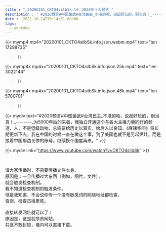 ```yaml
---
title : " 20200101_CKTO4silbSk 14：2020年十大预言 "
description : " #2020预言#中国菌武#台湾民主_不准的哈，说起好玩的，别当真！_--------_为5000年后的来者，我独立开通这个与各大主播力量同行的频道，人，不是低级动物，总需要给历史以真实，给后人以良知。《麻辣空间》将长期更新下去，我在中国的时候一直在做这个事，到了美国也就不是另起炉灶，而是接着中国那边关停的账号，继续换个国度再来。 "
date :  2021-10-14T10:14:51-08:00
tags:
  - youtube
---
```


{{< mymp4 mp4="20200101_CKTO4silbSk.info.json.webm.mp4" 
text="len 17298735"
>}}

{{< mymp4x  mp4x="20200101_CKTO4silbSk.info.json.25k.mp4"
text="len 3022144"
>}}

{{< mymp4x  mp4x="20200101_CKTO4silbSk.info.json.48k.mp4"
text="len 5780701"
>}}


{{< mydiv text="#2020预言#中国菌武#台湾民主_不准的哈，说起好玩的，别当真！_--------_为5000年后的来者，我独立开通这个与各大主播力量同行的频道，人，不是低级动物，总需要给历史以真实，给后人以良知。《麻辣空间》将长期更新下去，我在中国的时候一直在做这个事，到了美国也就不是另起炉灶，而是接着中国那边关停的账号，继续换个国度再来。" >}}
<br>

{{< mydiv link="https://www.youtube.com/watch?v=CKTO4silbSk" >}}


<br>

请大家传播时，不需要传播文件本身，<br>
原因是：一旦传播过大东西（例如，图片，文件），<br>
就会触发检查机制。<br>
我不知道检查机制的触发条件。<br>
但是我知道，不会说你传一个没有敏感词的网络地址都检查，<br>
否则，检查员得累死。<br><br>
直接转发网址就可以了：<br>
原因是，这是程序员网站，<br>
共匪不敢封锁，墙内可以直接下载。


